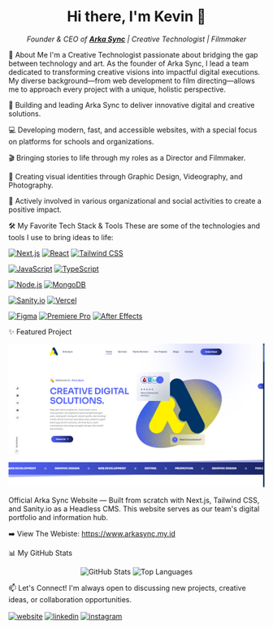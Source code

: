 

<!-- <p align="center">
<img src="[YOUR_BANNER_URL]" alt="Profile Banner" width="900"/>
</p> -->

<h1 align="center">Hi there, I'm Kevin 👋</h1>

<p align="center">
<em>Founder & CEO of <a href="https://arkasync-new.vercel.app/"><strong>Arka Sync</strong></a> | Creative Technologist | Filmmaker</em>
</p>

🔭 About Me
I'm a Creative Technologist passionate about bridging the gap between technology and art. As the founder of Arka Sync, I lead a team dedicated to transforming creative visions into impactful digital executions. My diverse background—from web development to film directing—allows me to approach every project with a unique, holistic perspective.

🚀 Building and leading Arka Sync to deliver innovative digital and creative solutions.

💻 Developing modern, fast, and accessible websites, with a special focus on platforms for schools and organizations.

🎬 Bringing stories to life through my roles as a Director and Filmmaker.

🎨 Creating visual identities through Graphic Design, Videography, and Photography.

🌱 Actively involved in various organizational and social activities to create a positive impact.

🛠️ My Favorite Tech Stack & Tools
These are some of the technologies and tools I use to bring ideas to life:

<p align="left">
<!-- Frontend & Frameworks -->
<a href="https://nextjs.org/" target="_blank" rel="noreferrer"><img src="https://www.google.com/search?q=https://raw.githubusercontent.com/devicons/devicon/master/icons/nextjs/nextjs-original.svg" alt="Next.js" width="40" height="40"/></a>
<a href="https://reactjs.org/" target="_blank" rel="noreferrer"><img src="https://www.google.com/search?q=https://raw.githubusercontent.com/devicons/devicon/master/icons/react/react-original-wordmark.svg" alt="React" width="40" height="40"/></a>
<a href="https://tailwindcss.com/" target="_blank" rel="noreferrer"><img src="https://www.google.com/search?q=https://www.vectorlogo.zone/logos/tailwindcss/tailwindcss-icon.svg" alt="Tailwind CSS" width="40" height="40"/></a>

<!-- Languages -->

<a href="https://www.javascript.com/" target="_blank" rel="noreferrer"><img src="https://www.google.com/search?q=https://raw.githubusercontent.com/devicons/devicon/master/icons/javascript/javascript-original.svg" alt="JavaScript" width="40" height="40"/></a>
<a href="https://www.typescriptlang.org/" target="_blank" rel="noreferrer"><img src="https://www.google.com/search?q=https://raw.githubusercontent.com/devicons/devicon/master/icons/typescript/typescript-original.svg" alt="TypeScript" width="40" height="40"/></a>

<!-- Backend & Database -->

<a href="https://nodejs.org" target="_blank" rel="noreferrer"><img src="https://www.google.com/search?q=https://raw.githubusercontent.com/devicons/devicon/master/icons/nodejs/nodejs-original-wordmark.svg" alt="Node.js" width="40" height="40"/></a>
<a href="https://www.mongodb.com/" target="_blank" rel="noreferrer"><img src="https://www.google.com/search?q=https://raw.githubusercontent.com/devicons/devicon/master/icons/mongodb/mongodb-original-wordmark.svg" alt="MongoDB" width="40" height="40"/></a>

<!-- CMS & Deployment -->

<a href="https://www.sanity.io/" target="_blank" rel="noreferrer"><img src="https://www.google.com/search?q=https://avatars.githubusercontent.com/u/17177659%3Fs%3D200%26v%3D4" alt="Sanity.io" width="40" height="40"/></a>
<a href="https://vercel.com/" target="_blank" rel="noreferrer"><img src="https://www.google.com/search?q=https://www.vectorlogo.zone/logos/vercel/vercel-icon.svg" alt="Vercel" width="40" height="40"/></a>

<!-- Creative Tools -->

<a href="https://www.figma.com/" target="_blank" rel="noreferrer"><img src="https://www.google.com/search?q=https://www.vectorlogo.zone/logos/figma/figma-icon.svg" alt="Figma" width="40" height="40"/></a>
<a href="https://www.adobe.com/products/premiere.html" target="_blank" rel="noreferrer"><img src="https://www.google.com/search?q=https://upload.wikimedia.org/wikipedia/commons/f/f2/Adobe_Premiere_Pro_Logo.svg" alt="Premiere Pro" width="40" height="40"/></a>
<a href="https://www.adobe.com/products/aftereffects.html" target="_blank" rel="noreferrer"><img src="https://www.google.com/search?q=https://upload.wikimedia.org/wikipedia/commons/c/cb/Adobe_After_Effects_Logo.svg" alt="After Effects" width="40" height="40"/></a>

</p>

✨ Featured Project
<a href="https://www.google.com/search?q=https://arkasync-new.vercel.app/">
<!-- Replace the URL below with a screenshot of the Arka Sync website -->
<img src="https://raw.githubusercontent.com/Kiara996/icon/refs/heads/main/arkasync.png" alt="Arka Sync Website Preview" />
</a>

Official Arka Sync Website — Built from scratch with Next.js, Tailwind CSS, and Sanity.io as a Headless CMS. This website serves as our team's digital portfolio and information hub.

➡️ View The Webiste: https://www.arkasync.my.id

📊 My GitHub Stats
<p align="center">
<img src="https://github-readme-stats.vercel.app/api?username=kiara996&show_icons=true&theme=dracula&include_all_commits=true&count_private=true" alt="GitHub Stats" />
<img src="https://www.google.com/search?q=https://github-readme-stats.vercel.app/api/top-langs/%3Fusername%3Dkiara996&layout=compact&theme=dracula" alt="Top Languages" />
</p>

📫 Let's Connect!
I'm always open to discussing new projects, creative ideas, or collaboration opportunities.

<p align="left">
<a href="https://www.google.com/search?q=https://arkasync-new.vercel.app/" target="blank"><img align="center" src="https://www.google.com/search?q=https://img.shields.io/badge/Website-5061f7%3Fstyle%3Dfor-the-badge%26logo%3DAbout.me%26logoColor%3Dwhite" alt="website" /></a>
<a href="https://www.linkedin.com/in/kevin-fauzan/" target="blank"><img align="center" src="https://www.google.com/search?q=https://img.shields.io/badge/LinkedIn-0077B5%3Fstyle%3Dfor-the-badge%26logo%3Dlinkedin%26logoColor%3Dwhite" alt="linkedin" /></a>
<a href="https://www.instagram.com/kevinfa__/" target="blank"><img align="center" src="https://img.shields.io/badge/Instagram-E4405F?style=for-the-badge&logo=instagram&logoColor=white" alt="instagram" /></a>
</p>
